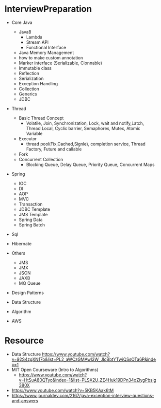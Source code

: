 # InterviewPreparation
* Core Java
  - Java8 
    - Lambda
    - Stream API
    - Functional Interface
  - Java Memory Management
  - how to make custom annotation 
  - Marker interface (Serializable, Clonnable)
  - Immutable class
  - Reflection
  - Serialization  
  - Exception Handling 
  - Collection 
  - Generics 
  - JDBC
  
* Thread 
  - Basic Thread Concept
    - Volatile, Join, Synchronization, Lock, wait and notify,Latch, Thread Local, Cyclic barrier, Semaphores, Mutex, Atomic Variable
  - Executor 
    - thread pool(Fix,Cached,Signle), completion service, Thread Factory, Future and callable
  - Fork
  - Concurrent Collection 
    - Blocking Queue, Delay Queue, Priority Queue, Concurrent Maps
* Spring
  - IOC
  - DI
  - AOP
  - MVC
  - Transaction
  - JDBC Template
  - JMS Template
  - Spring Data
  - Spring Batch
* Sql
* Hibernate
* Others
  - JMS 
  - JMX
  - JSON
  - JAXB
  - MQ Queue
* Design Patterns
* Data Structure
* Algorithm 
* AWS
  
 # Resource
  * Data Structure https://www.youtube.com/watch?v=92S4zgXN17o&list=PL2_aWCzGMAwI3W_JlcBbtYTwiQSsOTa6P&index=1
  * MIT Open Courseware (Intro to Algorithms)
    - https://www.youtube.com/watch?v=HtSuA80QTyo&index=1&list=PLSX2U_ZE4Huk19DPn34oZlygPbsig380X
  * https://www.youtube.com/watch?v=5KB5KAak6tM
  * https://www.journaldev.com/2167/java-exception-interview-questions-and-answers
